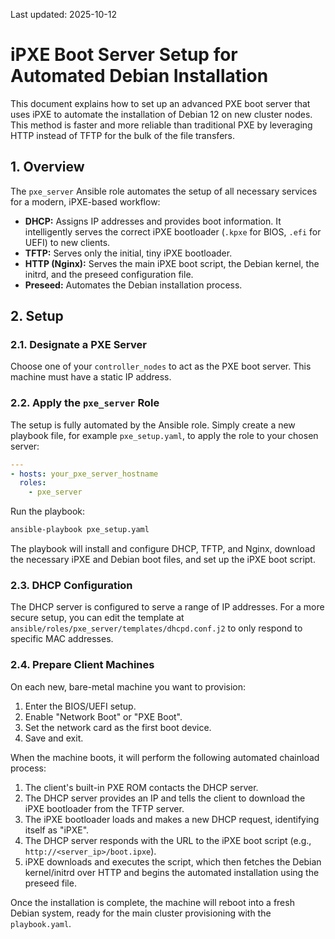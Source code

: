 Last updated: 2025-10-12

# iPXE Boot Server Setup for Automated Debian Installation

This document explains how to set up an advanced PXE boot server that uses iPXE to automate the installation of Debian 12 on new cluster nodes. This method is faster and more reliable than traditional PXE by leveraging HTTP instead of TFTP for the bulk of the file transfers.

## 1. Overview

The `pxe_server` Ansible role automates the setup of all necessary services for a modern, iPXE-based workflow:

- **DHCP:** Assigns IP addresses and provides boot information. It intelligently serves the correct iPXE bootloader (`.kpxe` for BIOS, `.efi` for UEFI) to new clients.
- **TFTP:** Serves only the initial, tiny iPXE bootloader.
- **HTTP (Nginx):** Serves the main iPXE boot script, the Debian kernel, the initrd, and the preseed configuration file.
- **Preseed:** Automates the Debian installation process.

## 2. Setup

### 2.1. Designate a PXE Server

Choose one of your `controller_nodes` to act as the PXE boot server. This machine must have a static IP address.

### 2.2. Apply the `pxe_server` Role

The setup is fully automated by the Ansible role. Simply create a new playbook file, for example `pxe_setup.yaml`, to apply the role to your chosen server:

```yaml
---
- hosts: your_pxe_server_hostname
  roles:
    - pxe_server
```

Run the playbook:

```bash
ansible-playbook pxe_setup.yaml
```

The playbook will install and configure DHCP, TFTP, and Nginx, download the necessary iPXE and Debian boot files, and set up the iPXE boot script.

### 2.3. DHCP Configuration

The DHCP server is configured to serve a range of IP addresses. For a more secure setup, you can edit the template at `ansible/roles/pxe_server/templates/dhcpd.conf.j2` to only respond to specific MAC addresses.

### 2.4. Prepare Client Machines

On each new, bare-metal machine you want to provision:

1. Enter the BIOS/UEFI setup.
2. Enable "Network Boot" or "PXE Boot".
3. Set the network card as the first boot device.
4. Save and exit.

When the machine boots, it will perform the following automated chainload process:

1. The client's built-in PXE ROM contacts the DHCP server.
2. The DHCP server provides an IP and tells the client to download the iPXE bootloader from the TFTP server.
3. The iPXE bootloader loads and makes a new DHCP request, identifying itself as "iPXE".
4. The DHCP server responds with the URL to the iPXE boot script (e.g., `http://<server_ip>/boot.ipxe`).
5. iPXE downloads and executes the script, which then fetches the Debian kernel/initrd over HTTP and begins the automated installation using the preseed file.

Once the installation is complete, the machine will reboot into a fresh Debian system, ready for the main cluster provisioning with the `playbook.yaml`.
